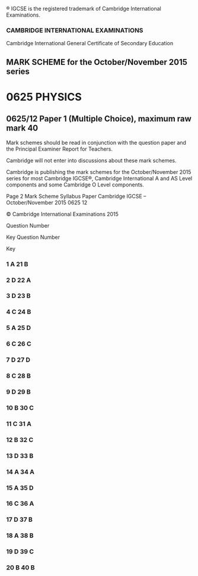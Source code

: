 ® IGCSE is the registered trademark of Cambridge International Examinations. 

### CAMBRIDGE INTERNATIONAL EXAMINATIONS 

Cambridge International General Certificate of Secondary Education 

## MARK SCHEME for the October/November 2015 series 

# 0625 PHYSICS 

## 0625/12 Paper 1 (Multiple Choice), maximum raw mark 40 

Mark schemes should be read in conjunction with the question paper and the Principal Examiner Report for Teachers. 

Cambridge will not enter into discussions about these mark schemes. 

Cambridge is publishing the mark schemes for the October/November 2015 series for most Cambridge IGCSE®, Cambridge International A and AS Level components and some Cambridge O Level components. 


Page 2 Mark Scheme Syllabus Paper Cambridge IGCSE – October/November 2015 0625 12 

 © Cambridge International Examinations 2015 

 Question Number 

 Key Question Number 

 Key 

### 1 A 21 B 

### 2 D 22 A 

### 3 D 23 B 

### 4 C 24 B 

### 5 A 25 D 

### 6 C 26 C 

### 7 D 27 D 

### 8 C 28 B 

### 9 D 29 B 

### 10 B 30 C 

### 11 C 31 A 

### 12 B 32 C 

### 13 D 33 B 

### 14 A 34 A 

### 15 A 35 D 

### 16 C 36 A 

### 17 D 37 B 

### 18 A 38 B 

### 19 D 39 C 

### 20 B 40 B 


